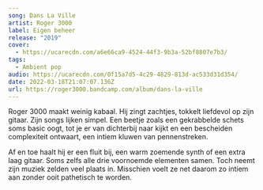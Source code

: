 ```yaml
---
song: Dans La Ville
artist: Roger 3000
label: Eigen beheer
release: "2019"
cover:
  - https://ucarecdn.com/a6e66ca9-4524-44f3-9b3a-52bf8807e7b3/
tags:
  - Ambient pop
audio: https://ucarecdn.com/0f15a7d5-4c29-4829-813d-ac533d31d354/
date: 2022-03-18T21:07:07.136Z
url: https://roger3000.bandcamp.com/album/dans-la-ville
---
```

Roger 3000 maakt weinig kabaal. Hij zingt zachtjes, tokkelt liefdevol op zijn gitaar. Zijn songs lijken simpel. Een beetje zoals een gekrabbelde schets soms basic oogt, tot je er van dichterbij naar kijkt en een bescheiden complexiteit ontwaart, een intiem kluwen van pennenstreken.

Af en toe haalt hij er een fluit bij, een warm zoemende synth of een extra laag gitaar. Soms zelfs alle drie voornoemde elementen samen. Toch neemt zijn muziek zelden veel plaats in. Misschien voelt ze net daarom zo intiem aan zonder ooit pathetisch te worden.
